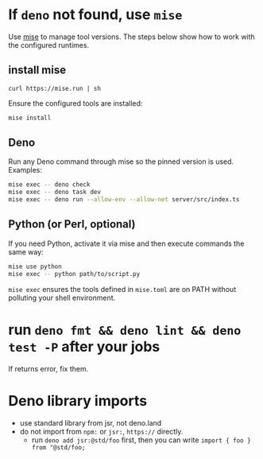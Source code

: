 # If `deno` not found, use `mise`

Use [mise](https://mise.jdx.dev/) to manage tool versions. The steps below show
how to work with the configured runtimes.

## install mise

`curl https://mise.run | sh`

Ensure the configured tools are installed:

```bash
mise install
```

## Deno

Run any Deno command through mise so the pinned version is used. Examples:

```bash
mise exec -- deno check
mise exec -- deno task dev
mise exec -- deno run --allow-env --allow-net server/src/index.ts
```

## Python (or Perl, optional)

If you need Python, activate it via mise and then execute commands the same way:

```bash
mise use python
mise exec -- python path/to/script.py
```

`mise exec` ensures the tools defined in `mise.toml` are on PATH without
polluting your shell environment.

# run `deno fmt && deno lint && deno test -P` after your jobs

If returns error, fix them.

# Deno library imports

- use standard library from jsr, not deno.land
- do not import from `npm:` or `jsr:`, `https://` directly.
  - run `deno add jsr:@std/foo` first, then you can write
    `import { foo } from "@std/foo;`
